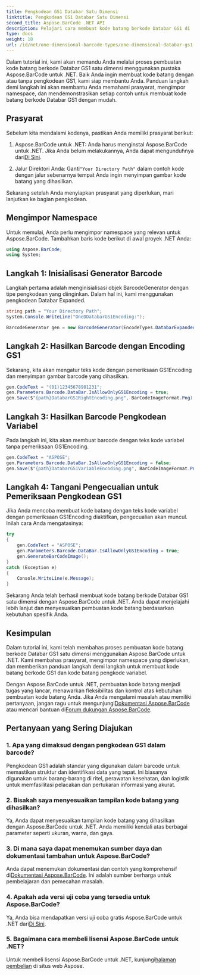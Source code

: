```yaml
---
title: Pengkodean GS1 Databar Satu Dimensi
linktitle: Pengkodean GS1 Databar Satu Dimensi
second_title: Aspose.BarCode .NET API
description: Pelajari cara membuat kode batang berkode Databar GS1 di .NET menggunakan Aspose.BarCode. Hasilkan barcode dengan mudah. Ikuti panduan langkah demi langkah kami.
type: docs
weight: 18
url: /id/net/one-dimensional-barcode-types/one-dimensional-databar-gs1-encoding/
---
```


Dalam tutorial ini, kami akan memandu Anda melalui proses pembuatan kode batang berkode Databar GS1 satu dimensi menggunakan pustaka Aspose.BarCode untuk .NET. Baik Anda ingin membuat kode batang dengan atau tanpa pengkodean GS1, kami siap membantu Anda. Panduan langkah demi langkah ini akan membantu Anda memahami prasyarat, mengimpor namespace, dan mendemonstrasikan setiap contoh untuk membuat kode batang berkode Databar GS1 dengan mudah.

## Prasyarat

Sebelum kita mendalami kodenya, pastikan Anda memiliki prasyarat berikut:

1.  Aspose.BarCode untuk .NET: Anda harus menginstal Aspose.BarCode untuk .NET. Jika Anda belum melakukannya, Anda dapat mengunduhnya dari[Di Sini](https://releases.aspose.com/barcode/net/).

2.  Jalur Direktori Anda: Ganti`"Your Directory Path"` dalam contoh kode dengan jalur sebenarnya tempat Anda ingin menyimpan gambar kode batang yang dihasilkan.

Sekarang setelah Anda menyiapkan prasyarat yang diperlukan, mari lanjutkan ke bagian pengkodean.

## Mengimpor Namespace

Untuk memulai, Anda perlu mengimpor namespace yang relevan untuk Aspose.BarCode. Tambahkan baris kode berikut di awal proyek .NET Anda:

```csharp
using Aspose.BarCode;
using System;
```

## Langkah 1: Inisialisasi Generator Barcode

Langkah pertama adalah menginisialisasi objek BarcodeGenerator dengan tipe pengkodean yang diinginkan. Dalam hal ini, kami menggunakan pengkodean Databar Expanded. 

```csharp
string path = "Your Directory Path";
System.Console.WriteLine("OneDDatabarGS1Encoding:");

BarcodeGenerator gen = new BarcodeGenerator(EncodeTypes.DatabarExpanded, "");
```

## Langkah 2: Hasilkan Barcode dengan Encoding GS1

Sekarang, kita akan mengatur teks kode dengan pemeriksaan GS1Encoding dan menyimpan gambar barcode yang dihasilkan. 

```csharp
gen.CodeText = "(01)12345678901231";
gen.Parameters.Barcode.DataBar.IsAllowOnlyGS1Encoding = true;
gen.Save($"{path}DatabarGS1RightEncoding.png", BarCodeImageFormat.Png);
```

## Langkah 3: Hasilkan Barcode Pengkodean Variabel

Pada langkah ini, kita akan membuat barcode dengan teks kode variabel tanpa pemeriksaan GS1Encoding.

```csharp
gen.CodeText = "ASPOSE";
gen.Parameters.Barcode.DataBar.IsAllowOnlyGS1Encoding = false;
gen.Save($"{path}DatabarGS1VariableEncoding.png", BarCodeImageFormat.Png);
```

## Langkah 4: Tangani Pengecualian untuk Pemeriksaan Pengkodean GS1

Jika Anda mencoba membuat kode batang dengan teks kode variabel dengan pemeriksaan GS1Encoding diaktifkan, pengecualian akan muncul. Inilah cara Anda mengatasinya:

```csharp
try
{
    gen.CodeText = "ASPOSE";
    gen.Parameters.Barcode.DataBar.IsAllowOnlyGS1Encoding = true;
    gen.GenerateBarCodeImage();
}
catch (Exception e)
{
    Console.WriteLine(e.Message);
}
```

Sekarang Anda telah berhasil membuat kode batang berkode Databar GS1 satu dimensi dengan Aspose.BarCode untuk .NET. Anda dapat menjelajahi lebih lanjut dan menyesuaikan pembuatan kode batang berdasarkan kebutuhan spesifik Anda.

## Kesimpulan

Dalam tutorial ini, kami telah membahas proses pembuatan kode batang berkode Databar GS1 satu dimensi menggunakan Aspose.BarCode untuk .NET. Kami membahas prasyarat, mengimpor namespace yang diperlukan, dan memberikan panduan langkah demi langkah untuk membuat kode batang berkode GS1 dan kode batang pengkode variabel.

 Dengan Aspose.BarCode untuk .NET, pembuatan kode batang menjadi tugas yang lancar, menawarkan fleksibilitas dan kontrol atas kebutuhan pembuatan kode batang Anda. Jika Anda mengalami masalah atau memiliki pertanyaan, jangan ragu untuk mengunjungi[Dokumentasi Aspose.BarCode](https://reference.aspose.com/barcode/net/) atau mencari bantuan di[Forum dukungan Aspose.BarCode](https://forum.aspose.com/c/barcode/13).

## Pertanyaan yang Sering Diajukan

### 1. Apa yang dimaksud dengan pengkodean GS1 dalam barcode?
Pengkodean GS1 adalah standar yang digunakan dalam barcode untuk memastikan struktur dan identifikasi data yang tepat. Ini biasanya digunakan untuk barang-barang di ritel, perawatan kesehatan, dan logistik untuk memfasilitasi pelacakan dan pertukaran informasi yang akurat.

### 2. Bisakah saya menyesuaikan tampilan kode batang yang dihasilkan?
Ya, Anda dapat menyesuaikan tampilan kode batang yang dihasilkan dengan Aspose.BarCode untuk .NET. Anda memiliki kendali atas berbagai parameter seperti ukuran, warna, dan gaya.

### 3. Di mana saya dapat menemukan sumber daya dan dokumentasi tambahan untuk Aspose.BarCode?
 Anda dapat menemukan dokumentasi dan contoh yang komprehensif di[Dokumentasi Aspose.BarCode](https://reference.aspose.com/barcode/net/). Ini adalah sumber berharga untuk pembelajaran dan pemecahan masalah.

### 4. Apakah ada versi uji coba yang tersedia untuk Aspose.BarCode?
 Ya, Anda bisa mendapatkan versi uji coba gratis Aspose.BarCode untuk .NET dari[Di Sini](https://releases.aspose.com/).

### 5. Bagaimana cara membeli lisensi Aspose.BarCode untuk .NET?
 Untuk membeli lisensi Aspose.BarCode untuk .NET, kunjungi[halaman pembelian](https://purchase.aspose.com/buy) di situs web Aspose.
